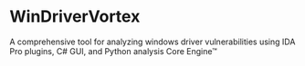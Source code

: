 # WinDriverVortex
A comprehensive tool for analyzing windows driver vulnerabilities using IDA Pro plugins, C# GUI, and Python analysis Core Engine™
